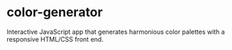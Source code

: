 # color-generator
Interactive JavaScript app that generates harmonious color palettes with a responsive HTML/CSS front end.
